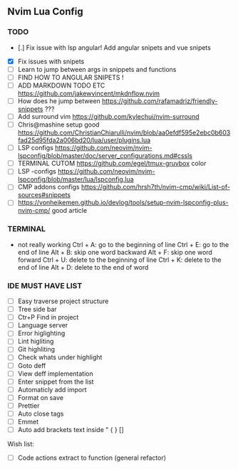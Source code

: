 ## Nvim Lua Config

### TODO
 - [.] Fix issue with lsp angular! Add angular snipets and vue snipets
 - [x] Fix issues with snipets
 - [ ] Learn to jump between args in snippets and functions
 - [ ] FIND HOW TO ANGULAR SNIPETS !
 - [ ] ADD MARKDOWN TODO ETC https://github.com/jakewvincent/mkdnflow.nvim
 - [ ] How does he jump between https://github.com/rafamadriz/friendly-snippets ???
 - [ ] Add surround vim https://github.com/kylechui/nvim-surround
 - [ ] Chris@mashine setup good https://github.com/ChristianChiarulli/nvim/blob/aa0efdf595e2ebc0b603fad25d95fda2a006bd20/lua/user/plugins.lua
- [ ] LSP configs https://github.com/neovim/nvim-lspconfig/blob/master/doc/server_configurations.md#cssls
- [ ] TERMINAL CUTOM https://github.com/egel/tmux-gruvbox color
- [ ] LSP -configs https://github.com/neovim/nvim-lspconfig/blob/master/lua/lspconfig.lua
- [ ] CMP addons configs https://github.com/hrsh7th/nvim-cmp/wiki/List-of-sources#snippets
- [ ] https://vonheikemen.github.io/devlog/tools/setup-nvim-lspconfig-plus-nvim-cmp/ good article
### TERMINAL
- not really working
Ctrl + A: go to the beginning of line
Ctrl + E: go to the end of line
Alt + B: skip one word backward
Alt + F: skip one word forward
Ctrl + U: delete to the beginning of line
Ctrl + K: delete to the end of line
Alt + D: delete to the end of word

### IDE MUST HAVE LIST

- [ ] Easy traverse project structure 
- [ ] Tree side bar
- [ ] Ctr+P Find in project
- [ ] Language server
- [ ] Error higlighting
- [ ] Lint higliting
- [ ] Git highliting
- [ ] Check whats under highlight
- [ ] Goto deff
- [ ] View deff implementation
- [ ] Enter snippet from the list
- [ ] Automaticly add import
- [ ] Format on save
- [ ] Prettier
- [ ] Auto close tags
- [ ] Emmet
- [ ] Auto add brackets text inside " { } [] 

Wish list:

- [ ] Code actions extract to function (general refactor)